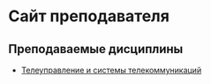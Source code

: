 # Сайт преподавателя
## Преподаваемые дисциплины
* [Телеуправление и системы телекоммуникаций](site/TUiSTK.md)
